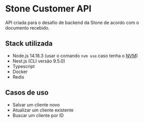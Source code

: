 # Stone Customer API

API criada para o desafio de backend da Stone de acordo com o documento recebido.

## Stack utilizada
- Node.js 14.18.3 (usar o comando `nvm use` caso tenha o [NVM](https://github.com/nvm-sh/nvm))
- Nest.js (CLI versão 9.5.0)
- Typescript
- Docker
- Redis

## Casos de uso 


- Salvar um cliente novo
- Atualizar um cliente existente
- Buscar um cliente por ID